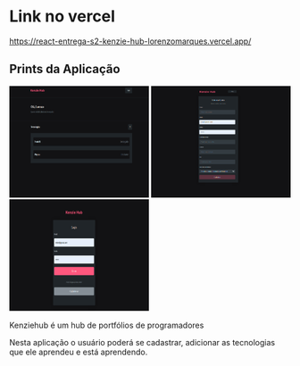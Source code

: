 # Link no vercel

https://react-entrega-s2-kenzie-hub-lorenzomarques.vercel.app/

<h2>Prints da Aplicação</h2>
<div display="flex">
<img src="/ImagesReadMe/1.png" width=250 height=200/>
<img src="/ImagesReadMe/2.png" width=250 height=200/>
<img src="/ImagesReadMe/3.png" width=250 height=200/>
</div>
<p>
Kenziehub é um hub de portfólios de programadores

Nesta aplicação o usuário poderá se cadastrar, adicionar as tecnologias que ele aprendeu e está aprendendo.

</p>
